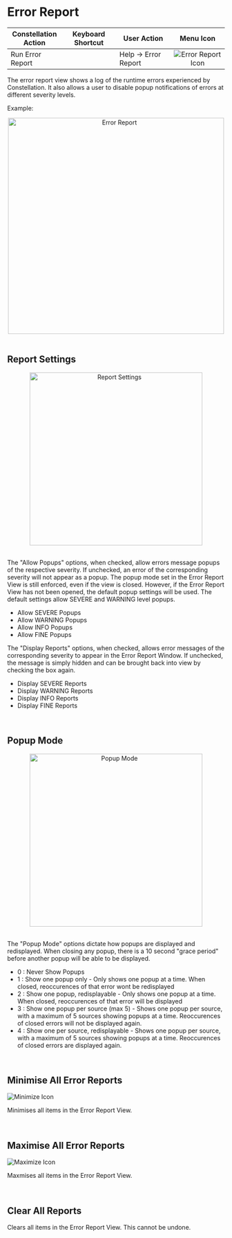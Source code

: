 # Error Report

<table class="table table-striped">
<colgroup>
<col style="width: 25%" />
<col style="width: 25%" />
<col style="width: 25%" />
<col style="width: 25%" />
</colgroup>
<thead>
<tr class="header">
<th>Constellation Action</th>
<th>Keyboard Shortcut</th>
<th>User Action</th>
<th style="text-align: center;">Menu Icon</th>
</tr>
</thead>
<tbody>
<tr class="odd">
<td>Run Error Report</td>
<td></td>
<td>Help -&gt; Error Report</td>
<td style="text-align: center;"><img src="../ext/docs/CoreErrorReportView/resources/error-report-default.png" alt="Error Report Icon" /></td>
</tr>
</tbody>
</table>

The error report view shows a log of the runtime errors experienced by 
Constellation. It also allows a user to disable popup notifications of errors 
at different severity levels.

Example:
<br />
<div style="text-align: center">
    <img height=500 src="../ext/docs/CoreErrorReportView/resources/errorReport.png" alt="Error Report" />
</div>
<br />

## Report Settings
<div style="text-align: center">
    <img width=400 src="../ext/docs/CoreErrorReportView/resources/ReportSettings.png" alt="Report Settings" />
</div>
<br />

The "Allow Popups" options, when checked, allow errors message popups of the 
respective severity. If unchecked, an error of the corresponding severity will 
not appear as a popup.
The popup mode set in the Error Report View 
is still enforced, even if the view is closed. However, if the Error Report View 
has not been opened, the default popup settings will be used. The default 
settings allow SEVERE and WARNING level popups.

- Allow SEVERE Popups
- Allow WARNING Popups
- Allow INFO Popups
- Allow FINE Popups

The "Display Reports" options, when checked, allows error messages of the 
corresponding severity to appear in the Error Report Window. If unchecked, 
the message is simply hidden and can be brought back into view by checking the 
box again.

- Display SEVERE Reports
- Display WARNING Reports
- Display INFO Reports
- Display FINE Reports

<br />

## Popup Mode
<div style="text-align: center">
    <img width=400 src="../ext/docs/CoreErrorReportView/resources/PopupMode.png" alt="Popup Mode" />
</div>
<br />

The "Popup Mode" options dictate how popups are displayed and redisplayed.
When closing any popup, there is a 10 second "grace period" before another 
popup will be able to be displayed. 

- 0 : Never Show Popups
- 1 : Show one popup only - Only shows one popup at a time. When closed, reoccurences of that error wont be redisplayed
- 2 : Show one popup, redisplayable - Only shows one popup at a time. When closed, reoccurences of that error will be displayed
- 3 : Show one popup per source (max 5) - Shows one popup per source, with a maximum of 5 sources showing popups at a time. Reoccurences of closed errors will not be displayed again.
- 4 : Show one per source, redisplayable - Shows one popup per source, with a maximum of 5 sources showing popups at a time. Reoccurences of closed errors are displayed again.

<br />

## Minimise All Error Reports

<img src="../ext/docs/CoreErrorReportView/resources/minimize.png" alt="Minimize Icon" />

Minimises all items in the Error Report View.

<br />

## Maximise All Error Reports

<img src="../ext/docs/CoreErrorReportView/resources/maximize.png" alt="Maximize Icon" />

Maxmises all items in the Error Report View.

<br />

## Clear All Reports

Clears all items in the Error Report View. This cannot be undone.
